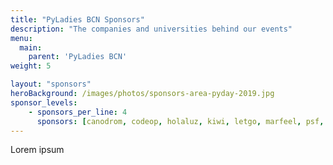 ```yaml
---
title: "PyLadies BCN Sponsors"
description: "The companies and universities behind our events"
menu:
  main:
    parent: 'PyLadies BCN'
weight: 5

layout: "sponsors"
heroBackground: /images/photos/sponsors-area-pyday-2019.jpg
sponsor_levels:
    - sponsors_per_line: 4
      sponsors: [canodrom, codeop, holaluz, kiwi, letgo, marfeel, psf, travelperk, verse, ub, upf]
---
```


Lorem ipsum
